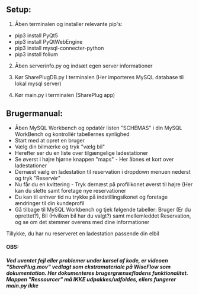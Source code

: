 ## Setup:


1. Åben terminalen og installer relevante pip's: 

- pip3 install PyQt5
- pip3 install PyQtWebEngine
- pip3 install mysql-connecter-python
- pip3 install folium

2. Åben serverinfo.py og indsæt egen server informationer

3. Kør SharePlugDB.py I terminalen (Her importeres MySQL database til lokal mysql server)

4. Kør main.py i terminalen (SharePlug app)

## Brugermanual:

- Åben MySQL Workbench og opdatér listen "SCHEMAS" i din MySQL WorkBench og kontrollér tabellernes synlighed
- Start med at opret en bruger
- Vælg din bilmærke og tryk "vælg bil"
- Herefter ser du en liste over tilgængelige ladestationer
- Se øverst i højre hjørne knappen "maps" - Her åbnes et kort over ladestationer
- Dernæst vælg en ladestation til reservation i dropdown menuen nederst og tryk "Reservér"
- Nu får du en kvittering - Tryk dernæst på profilikonet øverst til højre (Her kan du slette samt foretage nye reservationer
- Du kan til enhver tid nu trykke på indstillingsikonet og foretage ændringer til din kundeprofil
- Gå tilbage til MySQL Workbench og tjek følgende tabeller: Bruger (Er du oprettet?), Bil (Hvilken bil har du valgt?) samt mellemleddet Reservation, og se om det stemmer overens med dine informationer

Tillykke, du har nu reserveret en ladestation passende din elbil

#### OBS: 
##### Ved uventet fejl eller problemer under kørsel af kode, er videoen "SharePlug.mov" vedlagt som ekstramateriale på WiseFlow som dokumentation. Her dokumenteres brugergrænsefladens funktionalitet. Mappen "Ressourcer" må IKKE udpakkes/udfoldes, ellers fungerer main.py ikke

